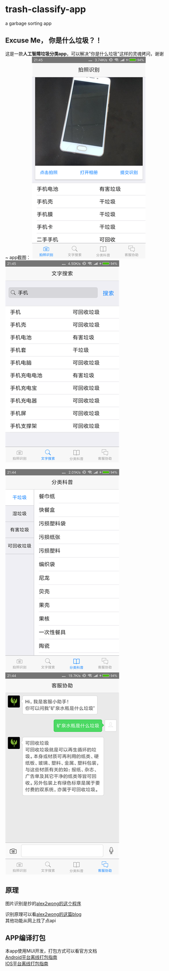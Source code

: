 # trash-classify-app
a garbage sorting app

## Excuse Me， 你是什么垃圾？！
这是一款**人工智障垃圾分类app**，可以解决"你是什么垃圾"这样的灵魂拷问，谢谢~
app截图：
![app截图](https://github.com/Aiwz1314/trash-classify-app/blob/master/drawing/1.png?raw=true) 
![app截图](https://github.com/Aiwz1314/trash-classify-app/blob/master/drawing/2.png?raw=true)  
&nbsp;  
![app截图](https://github.com/Aiwz1314/trash-classify-app/blob/master/drawing/3.png?raw=true) 
![app截图](https://github.com/Aiwz1314/trash-classify-app/blob/master/drawing/4.png?raw=true)  

## 原理
图片识别是抄的[alex2wong的这个程序](https://github.com/alex2wong/trash-classify)  
  
识别原理可以看[alex2wong的这篇blog](https://juejin.im/post/5d19b4956fb9a07eb3099310)  
其他功能从网上找了点api

## APP编译打包
本app使用MUI开发，打包方式可以看官方文档  
[Android平台离线打包指南](http://ask.dcloud.net.cn/article/508)  
[IOS平台离线打包指南](http://ask.dcloud.net.cn/article/41)  

